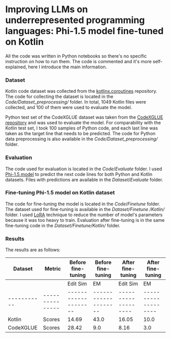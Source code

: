 # Improving LLMs on underrepresented programming languages: Phi-1.5 model fine-tuned on Kotlin 

All the code was written in Python notebooks so there's no specific instruction on how to run them. The code is commented and it's more self-explained, here I introduce the main information.

### Dataset

Kotlin code dataset was collected from the [kotlinx.coroutines](https://github.com/Kotlin/kotlinx.coroutines.git) repository. The code for collecting the dataset is located in the _Code/Dataset_preprocessing/_ folder. In total, 1049 Kotlin files were collected, and 100 of them were used to evaluate the model.

Python test set of the CodeXGLUE dataset was taken from the [CodeXGLUE repository](https://github.com/microsoft/CodeXGLUE/blob/main/Code-Code/CodeCompletion-line/dataset/py150/line_completion/test.json) and was used to evaluate the model. For comparability with the Kotlin test set, I took 100 samples of Python code, and each last line was taken as the target line that needs to be predicted. The code for Python data preprocessing is also available in the _Code/Dataset_preprocessing/_ folder.

### Evaluation

The code used for evaluation is located in the _Code_/_Evaluate_ folder. I used [Phi-1.5 model](https://huggingface.co/microsoft/phi-1_5) to predict the next code lines for both Python and Kotlin datasets. Files with predictions are available in the _Dataset_/_Evaluate_ folder. 
 
### Fine-tuning Phi-1.5 model on Kotlin dataset

The code for fine-tuning the model is located in the _Code_/_Finetune_ folder. The dataset used for fine-tuning is available in the _Dataset/Finetune
/Kotlin/_ folder. I used [LoRA](https://huggingface.co/docs/diffusers/training/lora) technique to reduce the number of model's parameters because it was too heavy to train. Evaluation after fine-tuning is in the same fine-tuning code in the _Dataset/Finetune/Kotlin/_ folder.

### Results

The results are as follows:

| Dataset   | Metric        | Before fine-tuning | Before fine-tuning | After fine-tuning | After fine-tuning |
|-----------|---------------|--------------------|--------------------|-------------------|-------------------|
|           |               | Edit Sim          | EM                 | Edit Sim          | EM                |
|-----------|---------------|--------------------|--------------------|-------------------|-------------------|
| Kotlin    | Scores        | 14.69             | 43.0               | 16.05             | 10.0              |
| CodeXGLUE | Scores        | 28.42             | 9.0                | 8.16              | 3.0               |


